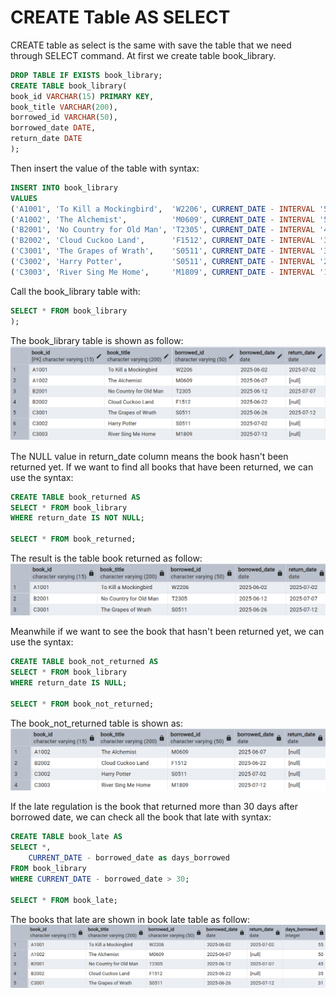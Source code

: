 # CREATE Table AS SELECT

CREATE table as select is the same with save the table that we need through SELECT command. At first we create table book_library. 

```sql
DROP TABLE IF EXISTS book_library;
CREATE TABLE book_library(
book_id VARCHAR(15) PRIMARY KEY,
book_title VARCHAR(200),
borrowed_id VARCHAR(50),
borrowed_date DATE,
return_date DATE
);
```
Then insert the value of the table with syntax:
```sql
INSERT INTO book_library
VALUES 
('A1001', 'To Kill a Mockingbird',  'W2206', CURRENT_DATE - INTERVAL '55 days', CURRENT_DATE - INTERVAL '25 days'),
('A1002', 'The Alchemist',          'M0609', CURRENT_DATE - INTERVAL '50 days', NULL),
('B2001', 'No Country for Old Man', 'T2305', CURRENT_DATE - INTERVAL '45 days', CURRENT_DATE - INTERVAL '20 days'),
('B2002', 'Cloud Cuckoo Land',      'F1512', CURRENT_DATE - INTERVAL '35 days', NULL),
('C3001', 'The Grapes of Wrath',    'S0511', CURRENT_DATE - INTERVAL '31 days', CURRENT_DATE - INTERVAL '15 days'),
('C3002', 'Harry Potter',           'S0511', CURRENT_DATE - INTERVAL '25 days', NULL),
('C3003', 'River Sing Me Home',     'M1809', CURRENT_DATE - INTERVAL '15 days', NULL);
```
Call the book_library table with:

```sql
SELECT * FROM book_library
);
```
The book_library table is shown as follow:
![Library_project](https://github.com/imdwipayana/PostgreSQL/blob/main/Practice/Create%20Table%20as%20SELECT/image/book_library.png)


The NULL value in return_date column means the book hasn't been returned yet. If we want to find all books that have been returned, we can use the syntax:

```sql
CREATE TABLE book_returned AS
SELECT * FROM book_library
WHERE return_date IS NOT NULL;

SELECT * FROM book_returned;
```
The result is the table book returned as follow:
![Library_project](https://github.com/imdwipayana/PostgreSQL/blob/main/Practice/Create%20Table%20as%20SELECT/image/book_returned.png)

Meanwhile if we want to see the book that hasn't been returned yet, we can use the syntax:
```sql
CREATE TABLE book_not_returned AS
SELECT * FROM book_library
WHERE return_date IS NULL;

SELECT * FROM book_not_returned;
```
The book_not_returned table is shown as:
![Library_project](https://github.com/imdwipayana/PostgreSQL/blob/main/Practice/Create%20Table%20as%20SELECT/image/book_not_returned.png)

If the late regulation is the book that returned more than 30 days after borrowed date, we can check all the book that late with syntax:
```sql
CREATE TABLE book_late AS
SELECT *,
	CURRENT_DATE - borrowed_date as days_borrowed
FROM book_library
WHERE CURRENT_DATE - borrowed_date > 30;

SELECT * FROM book_late;
```
The books that late are shown in book late table as follow:
![Library_project](https://github.com/imdwipayana/PostgreSQL/blob/main/Practice/Create%20Table%20as%20SELECT/image/book_late.png)


